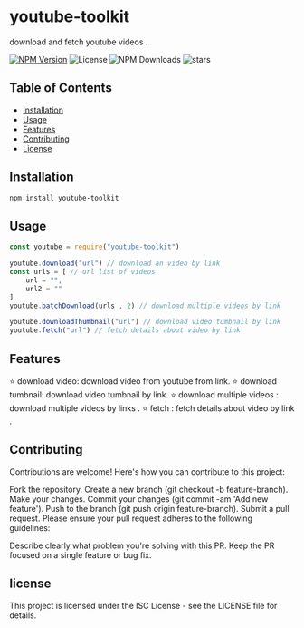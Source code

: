 # youtube-toolkit

download and fetch youtube videos .

[![NPM Version](https://img.shields.io/npm/v/youtube-toolkit.svg)](https://www.npmjs.com/package/youtube-toolkit)
![License](https://img.shields.io/github/license/Itzhep/youtube)
![NPM Downloads](https://img.shields.io/npm/dw/youtube-toolkit)
![stars](https://img.shields.io/github/stars/Itzhep/youtube)



## Table of Contents

- [Installation](#installation)
- [Usage](#usage)
- [Features](#features)
- [Contributing](#contributing)
- [License](#license)

## Installation

```bash
npm install youtube-toolkit
```
## Usage
```javascript
const youtube = require("youtube-toolkit")

youtube.download("url") // download an video by link
const urls = [ // url list of videos 
    url = "",
    url2 = ""
]
youtube.batchDownload(urls , 2) // download multiple videos by link

youtube.downloadThumbnail("url") // download video tumbnail by link
youtube.fetch("url") // fetch details about video by link 

```
## Features
⭐ download video: download video from youtube from link.
⭐ download tumbnail: download video tumbnail by link.
⭐ download multiple videos : download multiple videos by links .
⭐ fetch : fetch details about video by link .

## Contributing
Contributions are welcome! Here's how you can contribute to this project:

Fork the repository.
Create a new branch (git checkout -b feature-branch).
Make your changes.
Commit your changes (git commit -am 'Add new feature').
Push to the branch (git push origin feature-branch).
Submit a pull request.
Please ensure your pull request adheres to the following guidelines:

Describe clearly what problem you're solving with this PR.
Keep the PR focused on a single feature or bug fix.

## license
This project is licensed under the ISC License - see the LICENSE file for details.
